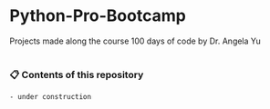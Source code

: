 # Python-Pro-Bootcamp
 Projects made along the course 100 days of code by Dr. Angela Yu <br/><br/>

### 📋 Contents of this repository

```
- under construction
```